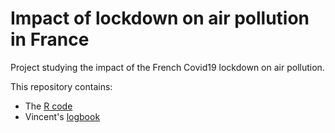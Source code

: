 # Impact of lockdown on air pollution in France

Project studying the impact of the French Covid19 lockdown on air pollution. 

This repository contains:
- The [R code](R)
- Vincent's [logbook](logbook)
